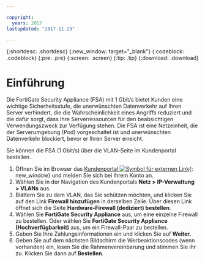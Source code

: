 ```yaml
---

copyright:
  years: 2017
lastupdated: "2017-11-29"

---
```


{:shortdesc: .shortdesc}
{:new_window: target="_blank"}
{:codeblock: .codeblock}
{:pre: .pre}
{:screen: .screen}
{:tip: .tip}
{:download: .download}

# Einführung
Die FortiGate Security Appliance (FSA) mit 1 Gbit/s bietet Kunden eine wichtige Sicherheitsstufe, die unerwünschten Datenverkehr auf Ihren Server verhindert, die die Wahrscheinlichkeit eines Angriffs reduziert und die dafür sorgt, dass Ihre Serverressourcen für den beabsichtigen Verwendungszweck zur Verfügung stehen.  Die FSA ist eine Netzeinheit, die der Serverumgebung (Pod) vorgeschaltet ist und unerwünschten Datenverkehr blockiert, bevor er Ihren Server erreicht.  

Sie können die FSA (1 Gbit/s) über die VLAN-Seite im Kundenportal bestellen.

1. Öffnen Sie im Browser das [Kundenportal ![Symbol für externen Link](../../icons/launch-glyph.svg "Symbol für externen Link")](https://control.softlayer.com/){: new_window} und melden Sie sich bei Ihrem Konto an.
2. Wählen Sie in der Navigation des Kundenportals **Netz > IP-Verwaltung > VLANs** aus.
3. Blättern Sie zu dem VLAN, das Sie schützen möchten, und klicken Sie auf den Link **Firewall hinzufügen** in derselben Zeile. Über diesen Link öffnet sich die Seite **Hardware-Firewall (dediziert) bestellen**.
4. Wählen Sie **FortiGate Security Appliance** aus, um eine einzelne Firewall zu bestellen. Oder wählen Sie **FortiGate Security Appliance (Hochverfügbarkeit)** aus, um ein Firewall-Paar zu bestellen. 
5. Geben Sie Ihre Zahlungsinformationen ein und klicken Sie auf **Weiter**.
6. Geben Sie auf dem nächsten Bildschirm die Werbeaktionscodes (wenn vorhanden) ein, lesen Sie die Rahmenvereinbarung und stimmen Sie ihr zu. Klicken Sie dann auf **Bestellen**.
